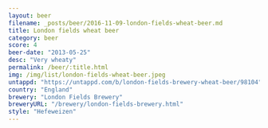 ```yaml
---
layout: beer
filename: _posts/beer/2016-11-09-london-fields-wheat-beer.md
title: London fields wheat beer
category: beer
score: 4
beer-date: "2013-05-25"
desc: "Very wheaty"
permalink: /beer/:title.html
img: /img/list/london-fields-wheat-beer.jpeg
untappd: "https://untappd.com/b/london-fields-brewery-wheat-beer/98104"
country: "England"
brewery: "London Fields Brewery"
breweryURL: "/brewery/london-fields-brewery.html"
style: "Hefeweizen"
---
```

